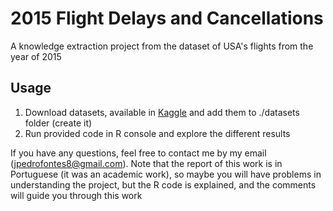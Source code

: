 # 2015 Flight Delays and Cancellations
A knowledge extraction project from the dataset of USA's flights from the year of 2015

## Usage
1. Download datasets, available in [Kaggle](https://www.kaggle.com/usdot/flight-delays) and add them to ./datasets folder (create it)
2. Run provided code in R console and explore the different results

If you have any questions, feel free to contact me by my email (jpedrofontes8@gmail.com). Note that the report of this work is in Portuguese (it was an academic work), so maybe you will have problems in understanding the project, but the R code is explained, and the comments will guide you through this work
